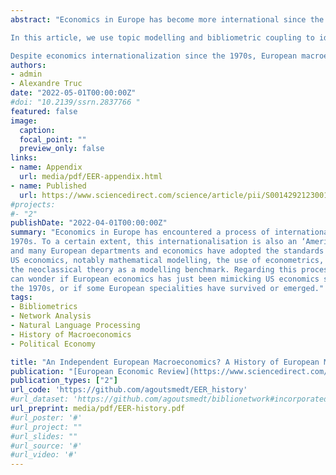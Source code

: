 ```yaml
---
abstract: "Economics in Europe has become more international since the 1970s. To a certain extent, this internationalisation is also an ‘Americanisation’ as many European economists have adopted the standards and approaches of US economics. This prompts an important question: amidst this convergence, are there any fields that have managed to retain a distinctively European character?

In this article, we use topic modelling and bibliometric coupling to identify European specialties between 1969 and 2002. We focus on macroeconomic articles published in the European Economic Review and compare their bibliographic references and textual content to what has been published in the top 5 journals.

Despite economics internationalization since the 1970s, European macroeconomics displayed distinct characteristics across two distinct periods. In the late 1970s and early 1980s, European macroeconomists maintained a certain distance from US debates centred around rational expectations and new classical economics. However, they embraced the concept of microfoundations through the lens of disequilibrium theory, fostering transnational collaborations and offering a unique framework for addressing various macroeconomic issues. Nevertheless, both the prominence of new classical economics in the US and the decline of the disequilibrium approach after the mid-1980s, European macroeconomics shifted towards closer alignment with US approaches. In the 1990s, Political economy, inspired by pioneering US contributions like Kydland and Prescott (1977) and Barro and Gordon (1983a,b), emerged in the 1990s as a new framework offering a common language for many European macroeconomists. However, specific European challenges like high unemployment rates and European integration continued to drive research in distinctive directions."
authors:
- admin
- Alexandre Truc
date: "2022-05-01T00:00:00Z"
#doi: "10.2139/ssrn.2837766 "
featured: false
image:
  caption:
  focal_point: ""
  preview_only: false
links:
- name: Appendix
  url: media/pdf/EER-appendix.html
- name: Published
  url: https://www.sciencedirect.com/science/article/pii/S0014292123001873?via%3Dihub
#projects:
#- "2"
publishDate: "2022-04-01T00:00:00Z"
summary: "Economics in Europe has encountered a process of internationalisation since the
1970s. To a certain extent, this internationalisation is also an ‘Americanisation’
and many European departments and economics have adopted the standards of
US economics, notably mathematical modelling, the use of econometrics, and
the neoclassical theory as a modelling benchmark. Regarding this process, we
can wonder if European economics has just been mimicking US economics since
the 1970s, or if some European specialities have survived or emerged."
tags:
- Bibliometrics
- Network Analysis
- Natural Language Processing
- History of Macroeconomics
- Political Economy

title: "An Independent European Macroeconomics? A History of European Macroeconomics through the Lens of the European Economic Review"
publication: "[European Economic Review](https://www.sciencedirect.com/journal/european-economic-review)"
publication_types: ["2"]
url_code: 'https://github.com/agoutsmedt/EER_history'
#url_dataset: 'https://github.com/agoutsmedt/biblionetwork#incorporated-data'
url_preprint: media/pdf/EER-history.pdf
#url_poster: '#'
#url_project: ""
#url_slides: ""
#url_source: '#'
#url_video: '#'
---
```



